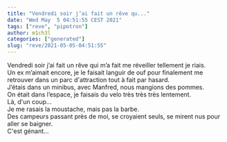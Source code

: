 ```yaml
---
title: "Vendredi soir j’ai fait un rêve qu..."
date: "Wed May  5 04:51:55 CEST 2021"
tags: ["reve", "pipotron"]
author: m1ch3l
categories: ["generated"]
slug: "reve/2021-05-05-04:51:55"
---
```


Vendredi soir j’ai fait un rêve qui m’a fait me réveiller tellement je riais.<br>
Un ex m’aimait encore, je le faisait languir de ouf pour finalement me retrouver dans un parc d'attraction tout à fait par hasard.<br>
J’étais dans un minibus, avec Manfred, nous mangions des pommes.<br>
On était dans l’espace, je faisais du velo très très très lentement.<br>
Là, d'un coup...<br>
Je me rasais la moustache, mais pas la barbe.<br>
Des campeurs passant près de moi, se croyaient seuls, se mirent nus pour aller se baigner.<br>
C'est génant...<br>

